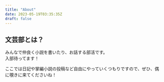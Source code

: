 ```yaml
---
title: "About"
date: 2023-05-19T03:35:35Z
draft: false
---
```


## 文芸部とは？
みんなで仲良く小説を書いたり、お話する部活です。  
入部待ってます！  

ここでは日記や掌編小説の投稿など自由にやっていくつもりですので、ぜひ、偶に覗きに来てくださいね！